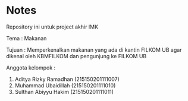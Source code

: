 # Notes

Repository ini untuk project akhir IMK

Tema : Makanan

Tujuan : Memperkenalkan makanan yang ada di kantin FILKOM UB agar dikenal oleh KBMFILKOM dan pengunjung ke FILKOM UB

Anggota kelompok : <br>
 1. Aditya Rizky Ramadhan (215150201111007) <br>
 2. Muhammad Ubaidillah (215150201111010) <br>
 3. Sulthan Abiyyu Hakim (215150201111011) <br>
